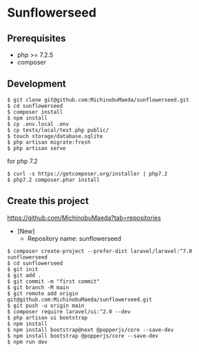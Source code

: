 # Sunflowerseed

## Prerequisites

- php >= 7.2.5
- composer

## Development

```
$ git clone git@github.com:MichinobuMaeda/sunflowerseed.git
$ cd sunflowerseed
$ composer install
$ npm install
$ cp .env.local .env
$ cp tests/local/test.php public/
$ touch storage/database.sqlite
$ php artisan migrate:fresh
$ php artisan serve
``` 

for php 7.2

```
$ curl -s https://getcomposer.org/installer | php7.2
$ php7.2 composer.phar install
```

## Create this project

https://github.com/MichinobuMaeda?tab=repositories

- [New]
    - Repository name: sunflowerseed

```
$ composer create-project --prefer-dist laravel/laravel:^7.0 sunflowerseed
$ cd sunflowerseed
$ git init
$ git add .
$ git commit -m "first commit"
$ git branch -M main
$ git remote add origin git@github.com:MichinobuMaeda/sunflowerseed.git
$ git push -u origin main
$ composer require laravel/ui:^2.0 --dev
$ php artisan ui bootstrap
$ npm install
$ npm install bootstrap@next @popperjs/core --save-dev
$ npm install bootstrap @popperjs/core --save-dev
$ npm run dev
```
